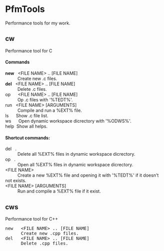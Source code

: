 # PfmTools
Performance tools for my work.
## cw
Performance tool for C
#### Commands
**new**&nbsp;&nbsp;&nbsp;&lt;FILE NAME&gt;&nbsp;..&nbsp;[FILE NAME]<br/>
&nbsp;&nbsp;&nbsp;&nbsp;&nbsp;&nbsp;&nbsp;&nbsp;&nbsp;&nbsp;Create new .c files.<br/>
**del**&nbsp;&nbsp;&nbsp;&lt;FILE NAME&gt;&nbsp;..&nbsp;[FILE NAME]<br/>
&nbsp;&nbsp;&nbsp;&nbsp;&nbsp;&nbsp;&nbsp;&nbsp;&nbsp;&nbsp;Delete .c files.<br/>
op&nbsp;&nbsp;&nbsp;&nbsp;&nbsp;&nbsp;&lt;FILE NAME&gt;&nbsp;..&nbsp;[FILE NAME]<br/>
&nbsp;&nbsp;&nbsp;&nbsp;&nbsp;&nbsp;&nbsp;&nbsp;&nbsp;&nbsp;Op .c files with '%TEDT%'.<br/>
run&nbsp;&nbsp;&nbsp;&lt;FILE NAME&gt;&nbsp;[ARGUMENTS]<br/>
&nbsp;&nbsp;&nbsp;&nbsp;&nbsp;&nbsp;&nbsp;&nbsp;&nbsp;&nbsp;Compile and run a %EXT% file.<br/>
ls&nbsp;&nbsp;&nbsp;&nbsp;&nbsp;&nbsp;Show .c file list.<br/>
ws&nbsp;&nbsp;&nbsp;&nbsp;&nbsp;&nbsp;Open dynamic workspace dicrectory with '%ODWS%'.<br/>
help&nbsp;&nbsp;Show all helps.<br/>
#### Shortcut commands:<br/>
del&nbsp;&nbsp;&nbsp;.<br/>
&nbsp;&nbsp;&nbsp;&nbsp;&nbsp;&nbsp;&nbsp;&nbsp;&nbsp;&nbsp;Delete all %EXT% files in dynamic workspace dicrectory.<br/>
op&nbsp;&nbsp;&nbsp;.<br/>
&nbsp;&nbsp;&nbsp;&nbsp;&nbsp;&nbsp;&nbsp;&nbsp;&nbsp;&nbsp;Open all %EXT% files in dynamic workspace dicrectory.<br/>
&lt;FILE NAME&gt;<br/>
&nbsp;&nbsp;&nbsp;&nbsp;&nbsp;&nbsp;&nbsp;&nbsp;&nbsp;&nbsp;Create a new %EXT% file and opening it with '%TEDT%' if it doesn't not exists.<br/>
&lt;FILE NAME&gt;&nbsp;[ARGUMENTS]<br/>
&nbsp;&nbsp;&nbsp;&nbsp;&nbsp;&nbsp;&nbsp;&nbsp;&nbsp;&nbsp;Run and compile a %EXT% file if it exist.<br/>
## cws
Performance tool for C++
<pre>
new   &lt;FILE NAME&gt; .. [FILE NAME]
      Create new .cpp files.
del   &lt;FILE NAME&gt; .. [FILE NAME]
      Delete .cpp files.
</pre>
